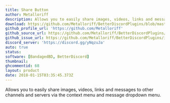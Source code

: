 ```yaml
---
title: Share Button
author: Metalloriff
description: Allows you to easily share images, videos, links and messages to other channels and servers via the context menu and message dropdown menu.
download: https://github.com/Metalloriff/BetterDiscordPlugins/blob/master/ShareButton.plugin.js
github_profile_url: 'https://github.com/Metalloriff'
github_source_url: https://github.com/Metalloriff/BetterDiscordPlugins/blob/master/ShareButton.plugin.js
github_issue_url: https://github.com/Metalloriff/BetterDiscordPlugins/issues/
discord_server: 'https://discord.gg/yNqzuJa'
auto: true
status:
software: [BandagedBD, BetterDiscord]
thumbnail:
ghcommentid: 68
layout: product
date: 2018-01-15T03:35:45.373Z
---
```

Allows you to easily share images, videos, links and messages to other channels and servers via the context menu and message dropdown menu.